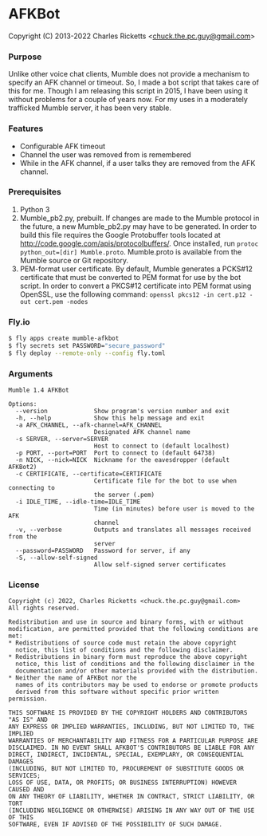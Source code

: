 # AFKBot #
Copyright (C) 2013-2022 Charles Ricketts  &lt;chuck.the.pc.guy@gmail.com&gt;

### Purpose ###
Unlike other voice chat clients, Mumble does not provide a mechanism to specify an AFK channel or timeout. So, I made a bot script that takes care of this for me. Though I am releasing this script in 2015, I have been using it without problems for a couple of years now. For my uses in a moderately trafficked Mumble server, it has been very stable.

### Features ###
* Configurable AFK timeout
* Channel the user was removed from is remembered
* While in the AFK channel, if a user talks they are removed from the AFK channel.

### Prerequisites ###
1. Python 3
2. Mumble_pb2.py, prebuilt. If changes are made to the Mumble protocol in the future, a new Mumble_pb2.py may have to be generated. In order to build this file requires the Google Protobuffer tools located at http://code.google.com/apis/protocolbuffers/. Once installed, run `protoc python_out=[dir] Mumble.proto`. Mumble.proto is available from the Mumble source or Git repository.
3. PEM-format user certificate. By default, Mumble generates a PCKS#12 certificate that must be converted to PEM format for use by the bot script. In order to convert a PKCS#12 certificate into PEM format using OpenSSL, use the following command: `openssl pkcs12 -in cert.p12 -out cert.pem -nodes`

### Fly.io

```bash
$ fly apps create mumble-afkbot
$ fly secrets set PASSWORD="secure_password"
$ fly deploy --remote-only --config fly.toml
```

### Arguments ###
    Mumble 1.4 AFKBot

    Options:
      --version             Show program's version number and exit
      -h, --help            Show this help message and exit
      -a AFK_CHANNEL, --afk-channel=AFK_CHANNEL
                            Designated AFK channel name
      -s SERVER, --server=SERVER
                            Host to connect to (default localhost)
      -p PORT, --port=PORT  Port to connect to (default 64738)
      -n NICK, --nick=NICK  Nickname for the eavesdropper (default AFKBot2)
      -c CERTIFICATE, --certificate=CERTIFICATE
                            Certificate file for the bot to use when connecting to
                            the server (.pem)
      -i IDLE_TIME, --idle-time=IDLE_TIME
                            Time (in minutes) before user is moved to the AFK
                            channel
      -v, --verbose         Outputs and translates all messages received from the
                            server
      --password=PASSWORD   Password for server, if any
      -S, --allow-self-signed
                            Allow self-signed server certificates

### License ###

    Copyright (c) 2022, Charles Ricketts <chuck.the.pc.guy@gmail.com>
    All rights reserved.

    Redistribution and use in source and binary forms, with or without
    modification, are permitted provided that the following conditions are met:
    * Redistributions of source code must retain the above copyright
      notice, this list of conditions and the following disclaimer.
    * Redistributions in binary form must reproduce the above copyright
      notice, this list of conditions and the following disclaimer in the
      documentation and/or other materials provided with the distribution.
    * Neither the name of AFKBot nor the
      names of its contributors may be used to endorse or promote products
      derived from this software without specific prior written permission.

    THIS SOFTWARE IS PROVIDED BY THE COPYRIGHT HOLDERS AND CONTRIBUTORS "AS IS" AND
    ANY EXPRESS OR IMPLIED WARRANTIES, INCLUDING, BUT NOT LIMITED TO, THE IMPLIED
    WARRANTIES OF MERCHANTABILITY AND FITNESS FOR A PARTICULAR PURPOSE ARE
    DISCLAIMED. IN NO EVENT SHALL AFKBOT'S CONTRIBUTORS BE LIABLE FOR ANY
    DIRECT, INDIRECT, INCIDENTAL, SPECIAL, EXEMPLARY, OR CONSEQUENTIAL DAMAGES
    (INCLUDING, BUT NOT LIMITED TO, PROCUREMENT OF SUBSTITUTE GOODS OR SERVICES;
    LOSS OF USE, DATA, OR PROFITS; OR BUSINESS INTERRUPTION) HOWEVER CAUSED AND
    ON ANY THEORY OF LIABILITY, WHETHER IN CONTRACT, STRICT LIABILITY, OR TORT
    (INCLUDING NEGLIGENCE OR OTHERWISE) ARISING IN ANY WAY OUT OF THE USE OF THIS
    SOFTWARE, EVEN IF ADVISED OF THE POSSIBILITY OF SUCH DAMAGE.
